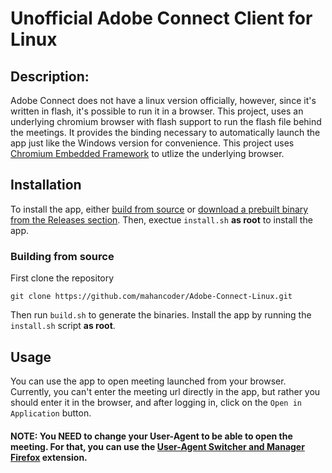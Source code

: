 # Unofficial Adobe Connect Client for Linux
## Description:
Adobe Connect does not have a linux version officially, however, since it's written in flash, it's possible to run it in a browser. This project, uses an underlying chromium browser with flash support to run the flash file behind the meetings. It provides the binding necessary to automatically launch the app just like the Windows version for convenience.
This project uses [Chromium Embedded Framework](https://github.com/chromiumembedded) to utlize the underlying browser.
## Installation
To install the app, either [build from source](#building-from-source) or [download a prebuilt binary from the Releases section](https://github.com/mahancoder/Adobe-Connect-Linux/releases). Then, exectue `install.sh` **as root** to install the app.
### Building from source
First clone the repository
```
git clone https://github.com/mahancoder/Adobe-Connect-Linux.git
```
Then run `build.sh` to generate the binaries. Install the app by running the `install.sh` script **as root**.
## Usage
You can use the app to open meeting launched from your browser. Currently, you can't enter the meeting url directly in the app, but rather you should enter it in the browser, and after logging in, click on the `Open in Application` button.
#### **NOTE:** You NEED to change your User-Agent to be able to open the meeting. For that, you can use the [User-Agent Switcher and Manager](https://chrome.google.com/webstore/detail/user-agent-switcher-and-m/bhchdcejhohfmigjafbampogmaanbfkg) [Firefox](https://addons.mozilla.org/en-US/firefox/addon/user-agent-string-switcher/) extension.
